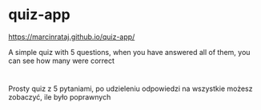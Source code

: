 # quiz-app

https://marcinrataj.github.io/quiz-app/

A simple quiz with 5 questions, when you have answered all of them, you can see how many were correct
#
Prosty quiz z 5 pytaniami, po udzieleniu odpowiedzi na wszystkie możesz zobaczyć, ile było poprawnych
